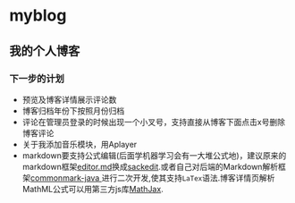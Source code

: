 # myblog
## 我的个人博客

### 下一步的计划

+ 预览及博客详情展示评论数
+ 博客归档年份下按照月份归档
+ 评论在管理员登录的时候出现一个小叉号，支持直接从博客下面点击x号删除博客评论
+ 关于我添加音乐模块，用Aplayer
+ markdown要支持公式编辑(后面学机器学习会有一大堆公式地)，建议原来的markdown框架[editor.md](https://github.com/pandao/editor.md)换成[sackedit](https://stackedit.io/).或者自己对后端的Markdown解析框架[commonmark-java
](https://github.com/atlassian/commonmark-java)进行二次开发,使其支持`LaTex`语法.博客详情页解析MathML公式可以用第三方js库[MathJax](https://github.com/mathjax/MathJax).
